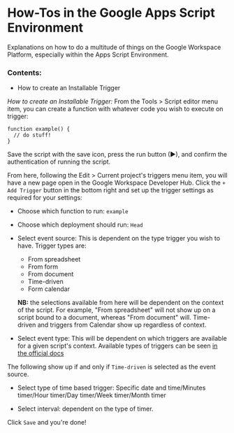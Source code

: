 # How-Tos in the Google Apps Script Environment

Explanations on how to do a multitude of things on the Google Workspace Platform, especially within the Apps Script Environment.

### Contents:
- How to create an Installable Trigger

*How to create an Installable Trigger:*
From the Tools > Script editor menu item, you can create a function with whatever code you wish to execute on trigger:

```
function example() {
  // do stuff!
}
```

Save the script with the save icon, press the run button (►), and confirm the authentication of running the script.

From here, following the Edit > Current project's triggers menu item, you will have a new page open in the Google Workspace Developer 
Hub. Click the `+ Add Trigger` button in the bottom right and set up the trigger settings as required for your settings:

 - Choose which function to run: `example`
 - Choose which deployment should run: `Head`
 - Select event source: This is dependent on the type trigger you wish to have. Trigger types are:
   - From spreadsheet
   - From form
   - From document
   - Time-driven
   - Form calendar
   
   **NB:** the selections available from here will be dependent on the context of the script. For example, "From spreadsheet" will not show up on
   a script bound to a document, whereas "From document" will. Time-driven and triggers from Calendar show up regardless of context.
 - Select event type: This will be dependent on which triggers are available for a given script's context. 
 Available types of triggers can be seen [in the official docs](https://developers.google.com/apps-script/guides/triggers#available_types_of_triggers)
 
 The following show up if and only if `Time-driven` is selected as the event source.
 - Select type of time based trigger: Specific date and time/Minutes timer/Hour timer/Day timer/Week timer/Month timer
 
 - Select interval: dependent on the type of timer.

Click `Save` and you're done!
